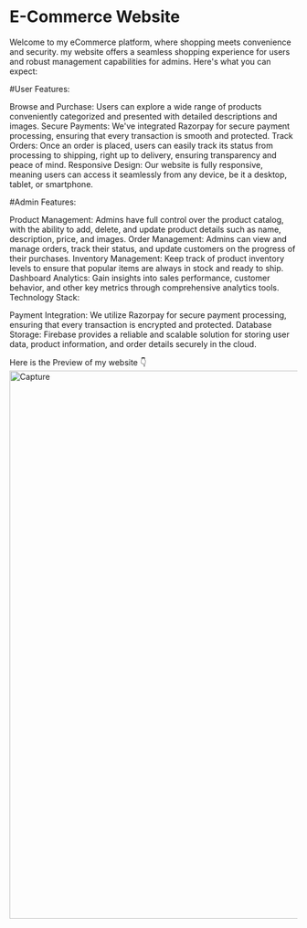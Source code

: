 # E-Commerce Website
Welcome to my eCommerce platform, where shopping meets convenience and security. my website offers a seamless shopping experience for users and robust management capabilities for admins. Here's what you can expect:

#User Features:

Browse and Purchase: Users can explore a wide range of products conveniently categorized and presented with detailed descriptions and images.
Secure Payments: We've integrated Razorpay for secure payment processing, ensuring that every transaction is smooth and protected.
Track Orders: Once an order is placed, users can easily track its status from processing to shipping, right up to delivery, ensuring transparency and peace of mind.
Responsive Design: Our website is fully responsive, meaning users can access it seamlessly from any device, be it a desktop, tablet, or smartphone.

#Admin Features:

Product Management: Admins have full control over the product catalog, with the ability to add, delete, and update product details such as name, description, price, and images.
Order Management: Admins can view and manage orders, track their status, and update customers on the progress of their purchases.
Inventory Management: Keep track of product inventory levels to ensure that popular items are always in stock and ready to ship.
Dashboard Analytics: Gain insights into sales performance, customer behavior, and other key metrics through comprehensive analytics tools.
Technology Stack:

Payment Integration: We utilize Razorpay for secure payment processing, ensuring that every transaction is encrypted and protected.
Database Storage: Firebase provides a reliable and scalable solution for storing user data, product information, and order details securely in the cloud.

Here is the Preview of my website 👇
<img width="960" alt="Capture" src="https://github.com/Shubhankar24/E-Commerce/assets/91662699/3efe8657-d885-49de-81a7-07343cb1aa29" target="_https://e-commerce-blond-kappa.vercel.app/">
